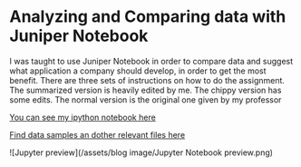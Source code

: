 # Analyzing and Comparing data with Juniper Notebook

I was taught to use Juniper Notebook in order to compare data and suggest what application a company should develop, in order to get the most benefit. 
There are three sets of instructions on how to do the assignment. The summarized version is heavily edited by me. The chippy version has some edits. The normal version is the original one given by my professor

[You can see my ipython notebook here](https://github.com/SimonXTea/SimonXTea.github.io/blob/main/projects/Jupyter%20Notebook/proj03.ipynb)

[Find data samples an dother relevant files here](https://github.com/SimonXTea/SimonXTea.github.io/blob/main/projects/Jupyter%20Notebook/)

![Jupyter preview](/assets/blog image/Jupyter Notebook preview.png)

